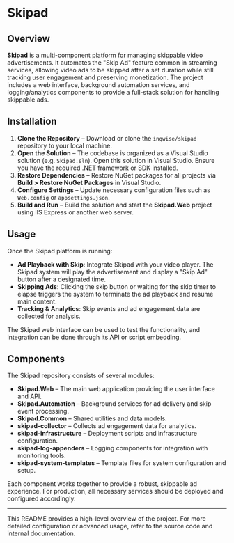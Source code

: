 # Skipad

## Overview
**Skipad** is a multi-component platform for managing skippable video advertisements. It automates the "Skip Ad" feature common in streaming services, allowing video ads to be skipped after a set duration while still tracking user engagement and preserving monetization. The project includes a web interface, background automation services, and logging/analytics components to provide a full-stack solution for handling skippable ads.

## Installation
1. **Clone the Repository** – Download or clone the `inqwise/skipad` repository to your local machine.
2. **Open the Solution** – The codebase is organized as a Visual Studio solution (e.g. `Skipad.sln`). Open this solution in Visual Studio. Ensure you have the required .NET framework or SDK installed.
3. **Restore Dependencies** – Restore NuGet packages for all projects via **Build > Restore NuGet Packages** in Visual Studio.
4. **Configure Settings** – Update necessary configuration files such as `Web.config` or `appsettings.json`.
5. **Build and Run** – Build the solution and start the **Skipad.Web** project using IIS Express or another web server.

## Usage
Once the Skipad platform is running:
- **Ad Playback with Skip**: Integrate Skipad with your video player. The Skipad system will play the advertisement and display a "Skip Ad" button after a designated time.
- **Skipping Ads**: Clicking the skip button or waiting for the skip timer to elapse triggers the system to terminate the ad playback and resume main content.
- **Tracking & Analytics**: Skip events and ad engagement data are collected for analysis.

The Skipad web interface can be used to test the functionality, and integration can be done through its API or script embedding.

## Components
The Skipad repository consists of several modules:
- **Skipad.Web** – The main web application providing the user interface and API.
- **Skipad.Automation** – Background services for ad delivery and skip event processing.
- **Skipad.Common** – Shared utilities and data models.
- **skipad-collector** – Collects ad engagement data for analytics.
- **skipad-infrastructure** – Deployment scripts and infrastructure configuration.
- **skipad-log-appenders** – Logging components for integration with monitoring tools.
- **skipad-system-templates** – Template files for system configuration and setup.

Each component works together to provide a robust, skippable ad experience. For production, all necessary services should be deployed and configured accordingly.

---
This README provides a high-level overview of the project. For more detailed configuration or advanced usage, refer to the source code and internal documentation.

